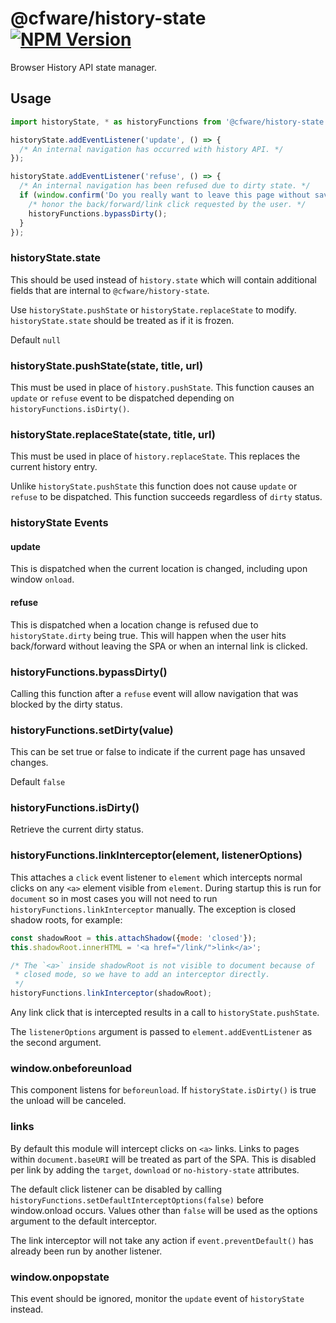 # @cfware/history-state [![NPM Version][npm-image]][npm-url]

Browser History API state manager.

## Usage

```js
import historyState, * as historyFunctions from '@cfware/history-state';

historyState.addEventListener('update', () => {
  /* An internal navigation has occurred with history API. */
});

historyState.addEventListener('refuse', () => {
  /* An internal navigation has been refused due to dirty state. */
  if (window.confirm('Do you really want to leave this page without saving?')) {
    /* honor the back/forward/link click requested by the user. */
    historyFunctions.bypassDirty();
  }
});
```

### historyState.state

This should be used instead of `history.state` which will contain additional fields
that are internal to `@cfware/history-state`.

Use `historyState.pushState` or `historyState.replaceState` to modify.  `historyState.state`
should be treated as if it is frozen.

Default `null`

### historyState.pushState(state, title, url)

This must be used in place of `history.pushState`.  This function causes an `update` or
`refuse` event to be dispatched depending on `historyFunctions.isDirty()`.

### historyState.replaceState(state, title, url)

This must be used in place of `history.replaceState`.  This replaces the current history
entry.

Unlike `historyState.pushState` this function does not cause `update` or `refuse` to be
dispatched.  This function succeeds regardless of `dirty` status.

### historyState Events

#### update

This is dispatched when the current location is changed, including upon window `onload`.

#### refuse

This is dispatched when a location change is refused due to `historyState.dirty` being
true.  This will happen when the user hits back/forward without leaving the SPA or when
an internal link is clicked.

### historyFunctions.bypassDirty()

Calling this function after a `refuse` event will allow navigation that was blocked
by the dirty status.

### historyFunctions.setDirty(value)

This can be set true or false to indicate if the current page has unsaved changes.

Default `false`

### historyFunctions.isDirty()

Retrieve the current dirty status.

### historyFunctions.linkInterceptor(element, listenerOptions)

This attaches a `click` event listener to `element` which intercepts normal clicks
on any `<a>` element visible from `element`.  During startup this is run for `document`
so in most cases you will not need to run `historyFunctions.linkInterceptor` manually.  The
exception is closed shadow roots, for example:
```js
const shadowRoot = this.attachShadow({mode: 'closed'});
this.shadowRoot.innerHTML = '<a href="/link/">link</a>';

/* The `<a>` inside shadowRoot is not visible to document because of
 * closed mode, so we have to add an interceptor directly.
 */
historyFunctions.linkInterceptor(shadowRoot);
```

Any link click that is intercepted results in a call to `historyState.pushState`.

The `listenerOptions` argument is passed to `element.addEventListener` as the second
argument.

### window.onbeforeunload

This component listens for `beforeunload`.  If `historyState.isDirty()` is true the unload
will be canceled.

### <a> links

By default this module will intercept clicks on `<a>` links.  Links to pages within
`document.baseURI` will be treated as part of the SPA.  This is disabled per link by
adding the `target`, `download` or `no-history-state` attributes.

The default click listener can be disabled by calling `historyFunctions.setDefaultInterceptOptions(false)`
before window.onload occurs.  Values other than `false` will be used as the options argument to
the default interceptor.

The link interceptor will not take any action if `event.preventDefault()` has already
been run by another listener.

### window.onpopstate

This event should be ignored, monitor the `update` event of `historyState` instead.


[npm-image]: https://img.shields.io/npm/v/@cfware/history-state.svg
[npm-url]: https://npmjs.org/package/@cfware/history-state

